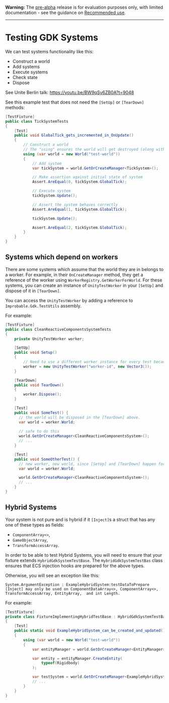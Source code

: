 **Warning:** The [pre-alpha](https://docs.improbable.io/reference/latest/shared/release-policy#maturity-stages) release is for evaluation purposes only, with limited documentation - see the guidance on [Recommended use](../../../README.md#recommended-use).

-----

# Testing GDK Systems

We can test systems functionality like this:

- Construct a world
- Add systems
- Execute systems
- Check state
- Dispose

See Unite Berlin talk: https://youtu.be/BW9qSy6ZB0A?t=9048

See this example test that does not need the `[SetUp]` or `[TearDown]`
methods:

```cs
[TestFixture]
public class TickSystemTests
{
    [Test]
    public void GlobalTick_gets_incremented_in_OnUpdate()
    {
        // Construct a world
        // The "using" ensures the world will get destroyed (along with its systems)
        using (var world = new World("test-world"))
        {
            // Add system
            var tickSystem = world.GetOrCreateManager<TickSystem>();

            // Make assertion against initial state of system
            Assert.AreEqual(0, tickSystem.GlobalTick);

            // Execute system
            tickSystem.Update();

            // Assert the system behaves correctly
            Assert.AreEqual(1, tickSystem.GlobalTick);

            tickSystem.Update();

            Assert.AreEqual(2, tickSystem.GlobalTick);
        }
    }
}
```

## Systems which depend on workers
There are some systems which assume that the world they are in belongs to a worker.
For example, in their `OnCreateManager` method, they get a reference of the worker
using `WorkerRegistry.GetWorkerForWorld`. For these systems, you can create an
 instance of `UnityTestWorker` in your `[SetUp]` and dispose of it in `[TearDown]`.

You can access the `UnityTestWorker` by adding a reference to `Improbable.Gdk.TestUtils` assembly.

For example:

```cs
[TestFixture]
public class CleanReactiveComponentsSystemTests
{
    private UnityTestWorker worker;

    [SetUp]
    public void Setup()
    {
        // Need to use a different worker instance for every test because the system's world needs to be re-created.
        worker = new UnityTestWorker("worker-id", new Vector3());
    }

    [TearDown]
    public void TearDown()
    {
        worker.Dispose();
    }

    [Test]
    public void SomeTest() {
      // the world will be disposed in the [TearDown] above.
      var world = worker.World;
      
      // safe to do this
      world.GetOrCreateManager<CleanReactiveComponentsSystem>();
      // ...
    }

    [Test]
    public void SomeOtherTest() {
      // new worker, new world, since [SetUp] and [TearDown] happen for each test.
      var world = worker.World;

      world.GetOrCreateManager<CleanReactiveComponentsSystem>();
      // ...
    }
}
```

## Hybrid Systems
Your system is not pure and is hybrid if it  `[Inject]`s a struct that has any one of these types as fields:
- `ComponentArray<>`,
- `GameObjectArray`,
- `TransformAccessArray`.

In order to be able to test Hybrid Systems, you will need to ensure that your fixture extends `HybridGdkSystemTestBase`. The `HybridGdkSystemTestBas` class ensures that ECS injection hooks are prepared for the above types.

Otherwise, you will see an exception like this:

```
System.ArgumentException : ExampleHybridSystem:testDataToPrepare [Inject] may only be used on ComponentDataArray<>, ComponentArray<>, TransformAccessArray, EntityArray,  and int Length.
```

For example:
```cs
[TestFixture]
private class FixtureImplementingHybridTestBase : HybridGdkSystemTestBase
{
    [Test]
    public static void ExampleHybridSystem_can_be_created_and_updated()
    {
        using (var world = new World("test-world"))
        {
            var entityManager = world.GetOrCreateManager<EntityManager>();

            var entity = entityManager.CreateEntity(
                typeof(Rigidbody)
            );

            var testSystem = world.GetOrCreateManager<ExampleHybridSystem>();
            // ...
        }
    }
}
```